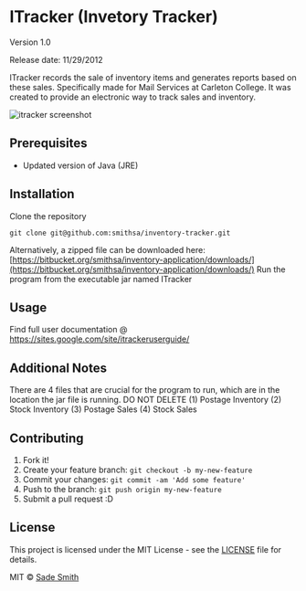 # ITracker (Invetory Tracker)
Version 1.0

Release date: 11/29/2012

ITracker records the sale of inventory items and generates reports based
on these sales. Specifically made for Mail Services at Carleton College.
It was created to provide an electronic way to track sales and inventory.

![itracker screenshot](https://sites.google.com/site/itrackeruserguide/_/rsrc/1354143804500/home/screenshot.png)

## Prerequisites

* Updated version of Java (JRE)

## Installation

Clone the repository
```
git clone git@github.com:smithsa/inventory-tracker.git
```

Alternatively, a zipped file can be downloaded here: [https://bitbucket.org/smithsa/inventory-application/downloads/](https://bitbucket.org/smithsa/inventory-application/downloads/)
Run the program from the executable jar named ITracker

## Usage

Find full user documentation @ https://sites.google.com/site/itrackeruserguide/

## Additional Notes

There are 4 files that are crucial for the program to run, which are in the location
the jar file is running. DO NOT DELETE
(1) Postage Inventory
(2) Stock Inventory
(3) Postage Sales
(4) Stock Sales

## Contributing

1. Fork it!
2. Create your feature branch: `git checkout -b my-new-feature`
3. Commit your changes: `git commit -am 'Add some feature'`
4. Push to the branch: `git push origin my-new-feature`
5. Submit a pull request :D

## License
This project is licensed under the MIT License - see the [LICENSE](LICENSE) file for details.

MIT © [Sade Smith](http://sadesmith.com)
